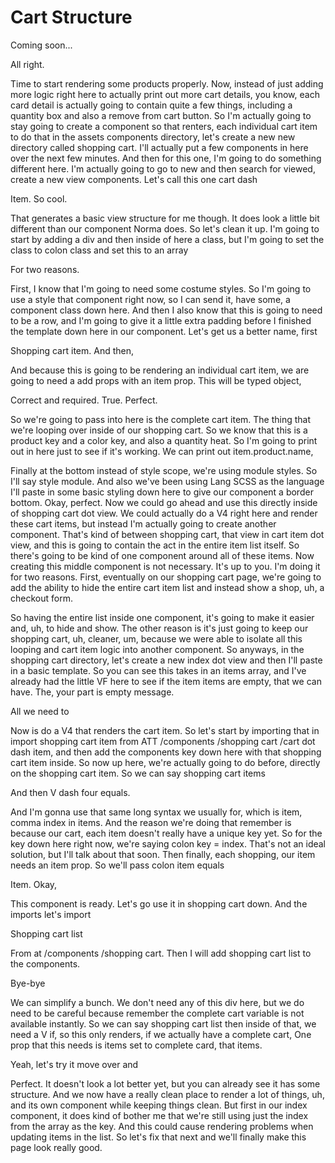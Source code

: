 # Cart Structure

Coming soon...

All right.

Time to start rendering some products properly. Now, instead of just adding more
logic right here to actually print out more cart details, you know, each card detail
is actually going to contain quite a few things, including a quantity box and also a
remove from cart button. So I'm actually going to stay going to create a component so
that renters, each individual cart item to do that in the assets components
directory, let's create a new new directory called shopping cart. I'll actually put a
few components in here over the next few minutes. And then for this one, I'm going to
do something different here. I'm actually going to go to new and then search for
viewed, create a new view components. Let's call this one cart dash

Item. So cool.

That generates a basic view structure for me though. It does look a little bit
different than our component Norma does. So let's clean it up. I'm going to start by
adding a div and then inside of here a class, but I'm going to set the class to colon
class and set this to an array

For two reasons.

First, I know that I'm going to need some costume styles. So I'm going to use a style
that component right now, so I can send it, have some, a component class down here.
And then I also know that this is going to need to be a row, and I'm going to give it
a little extra padding before I finished the template down here in our component.
Let's get us a better name, first

Shopping cart item. And then,

And because this is going to be rendering an individual cart item, we are going to
need a add props with an item prop. This will be typed object,

Correct and required. True. Perfect.

So we're going to pass into here is the complete cart item. The thing that we're
looping over inside of our shopping cart. So we know that this is a product key and a
color key, and also a quantity heat. So I'm going to print out in here just to see if
it's working. We can print out item.product.name,

Finally at the bottom instead of style scope, we're using module styles. So I'll say
style module. And also we've been using Lang SCSS as the language I'll paste in some
basic styling down here to give our component a border bottom. Okay, perfect. Now we
could go ahead and use this directly inside of shopping cart dot view. We could
actually do a V4 right here and render these cart items, but instead I'm actually
going to create another component. That's kind of between shopping cart, that view in
cart item dot view, and this is going to contain the act in the entire item list
itself. So there's going to be kind of one component around all of these items. Now
creating this middle component is not necessary. It's up to you. I'm doing it for two
reasons. First, eventually on our shopping cart page, we're going to add the ability
to hide the entire cart item list and instead show a shop, uh, a checkout form.

So having the entire list inside one component, it's going to make it easier and, uh,
to hide and show. The other reason is it's just going to keep our shopping cart, uh,
cleaner, um, because we were able to isolate all this looping and cart item logic
into another component. So anyways, in the shopping cart directory, let's create a
new index dot view and then I'll paste in a basic template. So you can see this takes
in an items array, and I've already had the little VF here to see if the item items
are empty, that we can have. The, your part is empty message.

All we need to

Now is do a V4 that renders the cart item. So let's start by importing that in import
shopping cart item from ATT /components /shopping cart /cart dot dash item, and then
add the components key down here with that shopping cart item inside. So now up here,
we're actually going to do before, directly on the shopping cart item. So we can say
shopping cart items

And then V dash four equals.

And I'm gonna use that same long syntax we usually for, which is item, comma index in
items. And the reason we're doing that remember is because our cart, each item
doesn't really have a unique key yet. So for the key down here right now, we're
saying colon key = index. That's not an ideal solution, but I'll talk about that
soon. Then finally, each shopping, our item needs an item prop. So we'll pass colon
item equals

Item. Okay,

This component is ready. Let's go use it in shopping cart down. And the imports let's
import

Shopping cart list

From at /components /shopping cart. Then I will add shopping cart list to the
components.

Bye-bye

We can simplify a bunch. We don't need any of this div here, but we do need to be
careful because remember the complete cart variable is not available instantly. So we
can say shopping cart list then inside of that, we need a V if, so this only renders,
if we actually have a complete cart, One prop that this needs is items set to
complete card, that items.

Yeah, let's try it move over and

Perfect. It doesn't look a lot better yet, but you can already see it has some
structure. And we now have a really clean place to render a lot of things, uh, and
its own component while keeping things clean. But first in our index component, it
does kind of bother me that we're still using just the index from the array as the
key. And this could cause rendering problems when updating items in the list. So
let's fix that next and we'll finally make this page look really good.

